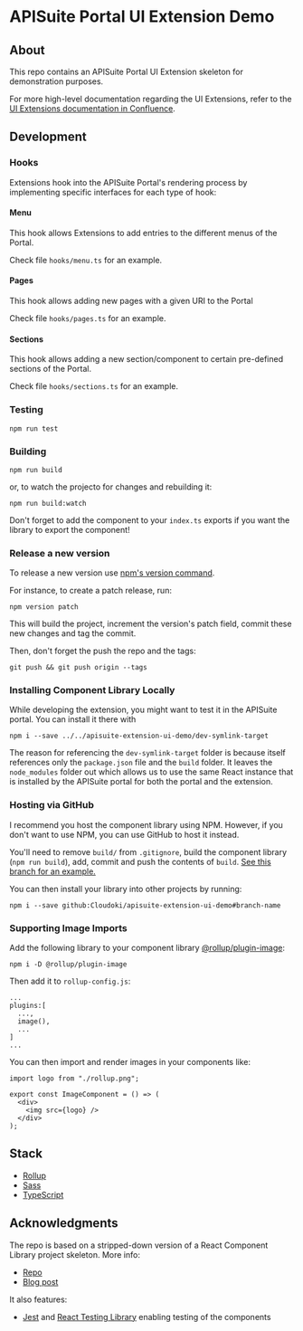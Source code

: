 # APISuite Portal UI Extension Demo

## About

This repo contains an APISuite Portal UI Extension skeleton for demonstration purposes.

For more high-level documentation regarding the UI Extensions, refer to the [UI Extensions documentation in Confluence](https://cloudoki.atlassian.net/wiki/spaces/AS/pages/275054593/UI+Extensions).

## Development

### Hooks

Extensions hook into the APISuite Portal's rendering process by implementing specific interfaces for each type of hook:

#### Menu

This hook allows Extensions to add entries to the different menus of the Portal.

Check file `hooks/menu.ts` for an example.

#### Pages

This hook allows adding new pages with a given URI to the Portal

Check file `hooks/pages.ts` for an example.

#### Sections

This hook allows adding a new section/component to certain pre-defined sections of the Portal.

Check file `hooks/sections.ts` for an example.

### Testing

```
npm run test
```

### Building

```
npm run build
```

or, to watch the projecto for changes and rebuilding it:

```
npm run build:watch
```

Don't forget to add the component to your `index.ts` exports if you want the library to export the component!

### Release a new version

To release a new version use [npm's version command](https://docs.npmjs.com/cli/version).

For instance, to create a patch release, run:

    npm version patch

This will build the project, increment the version's patch field, commit these new changes and tag the commit.

Then, don't forget the push the repo and the tags:

    git push && git push origin --tags

### Installing Component Library Locally

While developing the extension, you might want to test it in the APISuite portal. You can install it there with

```
npm i --save ../../apisuite-extension-ui-demo/dev-symlink-target
```

The reason for referencing the `dev-symlink-target` folder is because itself references only the `package.json` file and the `build` folder. It leaves the `node_modules` folder out which allows us to use the same React instance that is installed by the APISuite portal for both the portal and the extension.

### Hosting via GitHub

I recommend you host the component library using NPM. However, if you don't want to use NPM, you can use GitHub to host it instead.

You'll need to remove `build/` from `.gitignore`, build the component library (`npm run build`), add, commit and push the contents of `build`. [See this branch for an example.](https://github.com/HarveyD/react-component-library/tree/host-via-github)

You can then install your library into other projects by running:

```
npm i --save github:Cloudoki/apisuite-extension-ui-demo#branch-name
```

### Supporting Image Imports

Add the following library to your component library [@rollup/plugin-image](https://github.com/rollup/plugins/tree/master/packages/image):

```
npm i -D @rollup/plugin-image
```

Then add it to `rollup-config.js`:

```
...
plugins:[
  ...,
  image(),
  ...
]
...
```

You can then import and render images in your components like:

```tsx
import logo from "./rollup.png";

export const ImageComponent = () => (
  <div>
    <img src={logo} />
  </div>
);
```

## Stack

- [Rollup](https://github.com/rollup/rollup)
- [Sass](https://sass-lang.com/)
- [TypeScript](https://www.typescriptlang.org/)

## Acknowledgments

The repo is based on a stripped-down version of a React Component Library project skeleton. More info:

* [Repo](https://github.com/HarveyD/react-component-library)
* [Blog post](https://blog.harveydelaney.com/creating-your-own-react-component-library/)

It also features:

- [Jest](https://jestjs.io/) and [React Testing Library](https://github.com/testing-library/react-testing-library) enabling testing of the components

